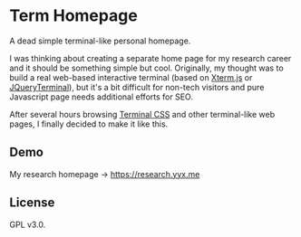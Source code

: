 # Term Homepage

A dead simple terminal-like personal homepage.

I was thinking about creating a separate home page for my research career and it should be something simple but cool. Originally, my thought was to build a real web-based interactive terminal (based on [Xterm.js](https://xtermjs.org/) or [JQueryTerminal](https://terminal.jcubic.pl/)), but it's a bit difficult for non-tech visitors and pure Javascript page needs additional efforts for SEO.

After several hours browsing [Terminal CSS](https://terminalcss.xyz/) and other terminal-like web pages, I finally decided to make it like this.

## Demo

My research homepage -> https://research.yyx.me

## License

GPL v3.0.
